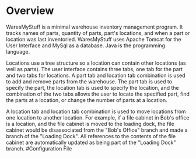 # Overview
WaresMyStuff is a minimal warehouse inventory management program. It tracks names of parts, quantity of parts, part's locations, and when a part or location was last inventoried. WaresMyStuff uses Apache Tomcat for the User Interface and MySql as a database. Java is the programming language.

Locations use a tree structure so a location can contain other locations (as well as parts).
The user interface contains three tabs, one tab for the part and two tabs for locations. A part tab and location tab combination is used to add and remove parts from the warehouse. The part tab is used to specify the part, the location tab is used to specify the location, and the combination of the two tabs allows the user to locate the specified part, find the parts at a location, or change the number of parts at a location.

A location tab and location tab combination is used to move locations from one location to another location. For example, if a file cabinet in Bob's office is a location, and the file cabinet is moved to the loading dock, the file cabinet would be disassociated from the "Bob's Office" branch and made a branch of the "Loading Dock". All references to the contents of the file cabinet are automatically updated as being part of the "Loading Dock" branch.
#Configuration File
